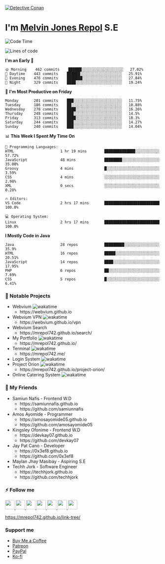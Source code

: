 
<a href="https://mrepol742.github.io">
  <img alt="Detective Conan" src="https://mrepol742-gif-randomizer.vercel.app/api/#2" /> 
  </a> 
<h1>I'm <a href="https://mrepol742.github.io/">Melvin Jones Repol</a> S.E</h1>


<!--START_SECTION:waka-->
![Code Time](http://img.shields.io/badge/Code%20Time-1%2C035%20hrs%2032%20mins-blue)

![Lines of code](https://img.shields.io/badge/From%20Hello%20World%20I%27ve%20Written-217%20Thousand%20lines%20of%20code-blue)

**I'm an Early 🐤** 

```text
🌞 Morning    462 commits    ██████░░░░░░░░░░░░░░░░░░░   27.02% 
🌆 Daytime    443 commits    ██████░░░░░░░░░░░░░░░░░░░   25.91% 
🌃 Evening    476 commits    ███████░░░░░░░░░░░░░░░░░░   27.84% 
🌙 Night      329 commits    ████░░░░░░░░░░░░░░░░░░░░░   19.24%

```
📅 **I'm Most Productive on Friday** 

```text
Monday       201 commits    ███░░░░░░░░░░░░░░░░░░░░░░   11.75% 
Tuesday      186 commits    ██░░░░░░░░░░░░░░░░░░░░░░░   10.88% 
Wednesday    278 commits    ████░░░░░░░░░░░░░░░░░░░░░   16.26% 
Thursday     248 commits    ███░░░░░░░░░░░░░░░░░░░░░░   14.5% 
Friday       313 commits    ████░░░░░░░░░░░░░░░░░░░░░   18.3% 
Saturday     244 commits    ███░░░░░░░░░░░░░░░░░░░░░░   14.27% 
Sunday       240 commits    ███░░░░░░░░░░░░░░░░░░░░░░   14.04%

```


📊 **This Week I Spent My Time On** 

```text
💬 Programming Languages: 
HTML                     1 hr 19 mins        ██████████████░░░░░░░░░░░   57.72% 
JavaScript               48 mins             ████████░░░░░░░░░░░░░░░░░   35.08% 
Groovy                   4 mins              █░░░░░░░░░░░░░░░░░░░░░░░░   3.59% 
CSS                      4 mins              ░░░░░░░░░░░░░░░░░░░░░░░░░   2.98% 
XML                      0 secs              ░░░░░░░░░░░░░░░░░░░░░░░░░   0.28%

🔥 Editors: 
VS Code                  2 hrs 17 mins       █████████████████████████   100.0%

💻 Operating System: 
Linux                    2 hrs 17 mins       █████████████████████████   100.0%

```

**I Mostly Code in Java** 

```text
Java                     28 repos            █████████░░░░░░░░░░░░░░░░   35.9% 
HTML                     16 repos            █████░░░░░░░░░░░░░░░░░░░░   20.51% 
JavaScript               14 repos            ████░░░░░░░░░░░░░░░░░░░░░   17.95% 
PHP                      6 repos             ██░░░░░░░░░░░░░░░░░░░░░░░   7.69% 
CSS                      5 repos             █░░░░░░░░░░░░░░░░░░░░░░░░   6.41%

```



<!--END_SECTION:waka-->

### 🚧 Notable Projects
<ul>
<li>Webvium <img src="https://wakatime.com/badge/user/8ad4afa2-1a56-40d1-a949-4663473915b6/project/f7aa3bd8-bf4b-46f4-a0bb-57fa0cfb6287.svg"
                    alt="wakatime"></h5>
      <ul>
      <li>https://webvium.github.io</li>
    </ul>
  </li>
  <li>Webvium VPN <img loading="lazy"
                    src="https://wakatime.com/badge/user/8ad4afa2-1a56-40d1-a949-4663473915b6/project/6f406616-d468-4419-9d8f-67ed88f99e2e.svg"
                    alt="wakatime">
      <ul>
      <li>https://webvium.github.io/vpn</li>
    </ul>
  </li>
  <li>Webvium Search
      <ul>
      <li>https://mrepol742.github.io/search/</li>
    </ul>
  </li>
    <li>My Portfolio <img loading="lazy"
                    src="https://wakatime.com/badge/user/8ad4afa2-1a56-40d1-a949-4663473915b6/project/9458f437-f00b-4273-9cef-212b398ff055.svg"
                    alt="wakatime">
      <ul>
      <li>https://mrepol742.github.io/</li>
    </ul>
  </li>

   <li>Terminal <img src="https://wakatime.com/badge/user/8ad4afa2-1a56-40d1-a949-4663473915b6/project/a428bb67-a8c9-4373-9398-e7c1a16fbe2c.svg" alt="wakatime">
     <ul>
         <li>https://mrepol742.me/</li>
     </ul>
  </li>
  

   <li>Login System <img src="https://wakatime.com/badge/user/8ad4afa2-1a56-40d1-a949-4663473915b6/project/13ea9a71-2bc6-443e-b793-4d20a1930544.svg" alt="wakatime">
 
  </li>
    
   <li>Project Orion <img src="https://wakatime.com/badge/user/8ad4afa2-1a56-40d1-a949-4663473915b6/project/82d84c4e-d541-4f9d-b30e-861e7a21efdb.svg" alt="wakatime">
  <ul>
         <li>https://mrepol742.github.io/project-orion/</li>
     </ul>
  </li>
  <li>Online Catering System <img src="https://wakatime.com/badge/user/8ad4afa2-1a56-40d1-a949-4663473915b6/project/48e92574-de8a-4db1-bc5f-b1e9bd444e20.svg" alt="wakatime">
  <ul>
     </ul>
  </li>
  </ul>

### 👥 My Friends
<ul>
  <li>Samiun Nafis - Frontend W.D
      <ul>
      <li>https://samiunnafis.github.io</li>
      <li>https://github.com/samiunnafis</li>
    </ul>
  </li>
  <li>Amos Ayomide - Programmer
    <ul>
      <li>https://amosayomide05.github.io</li>
      <li>https://github.com/amosayomide05</li>
    </ul>
  </li>
  <li>Kingsley Ofonime - Frontend W.D
      <ul>
      <li>https://devkay07.github.io</li>
      <li>https://github.com/devkay07</li>
    </ul>
  </li>
    <li>Jay Pat Cano - Developer
      <ul>
      <li>https://0x3ef8.github.io</li>
      <li>https://github.com/0x3ef8</li>
    </ul>
  </li>
    <li>Maylan Jhay Masibay - Aspiring S.E
  </li>
    <li>Techh Jork - Software Engineer
      <ul>
      <li>https://techhjork.github.io</li>
      <li>https://github.com/techhjork</li>
    </ul>
  </li>
</ul>

### :zap: Follow me
<a href="https://mrepol742.github.io/">
  <img src="https://github.com/mrepol742/mrepol742/blob/master/images/web.svg" width="30">
</a>
<a href="https://facebook.com/melvinjonesrepol">
  <img src="https://github.com/mrepol742/mrepol742/blob/master/images/facebook.svg" width="30">
</a>
<a href="https://instagram.com/melvinjonesrepol">
  <img src="https://github.com/mrepol742/mrepol742/blob/master/images/instagram.svg" width="30">
</a>
<a href="https://pinterest.com/mrepol742">
  <img src="https://github.com/mrepol742/mrepol742/blob/master/images/pinterest.svg" width="30">
</a>
<a href="https://twitter.com/mrepol742`">
  <img src="https://github.com/mrepol742/mrepol742/blob/master/images/twitter.svg" width="30">
</a>
<a href="https://linkedin.com/in/mrepol742">
  <img src="https://github.com/mrepol742/mrepol742/blob/master/images/linkedin.svg" width="30">
</a>
<a href="https://www.youtube.com/channel/UCDYRUXJ8Qldrvb00q9t2KDA">
  <img src="https://github.com/mrepol742/mrepol742/blob/master/images/youtube.svg" width="30">
</a>

https://mrepol742.github.io/link-tree/

### Support me

 <ul>
            <li>
              <a  href="https://www.buymeacoffee.com/mrepol742">Buy Me a Coffee</a>
            </li>
            <li>
              <a href="https://www.patreon.com/melvinjonesrepol">Patreon</a>
            </li>
            <li >
              <a href="https://paypal.me/mrepol742">PayPal</a>
            </li>
            <li>
              <a href="https://ko-fi.com/mrepol742">Ko-fi</a>
            </li>
          </ul>

